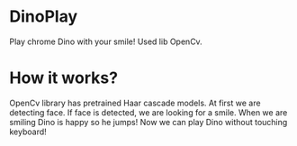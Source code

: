 # DinoPlay
Play chrome Dino with your smile! Used lib OpenCv.

# How it works?
OpenCv library has pretrained Haar cascade models. At first we are detecting face. If face is detected, we are looking for a smile.
When we are smiling Dino is happy so he jumps! Now we can play Dino without touching keyboard!
